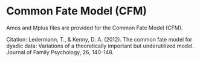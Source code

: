 # Common Fate Model (CFM)

Amos and Mplus files are provided for the Common Fate Model (CFM).

Citation: Ledermann, T., & Kenny, D. A. (2012). The common fate model for dyadic data: Variations of a theoretically important but underutilized model. Journal of Family Psychology, 26, 140-148.
